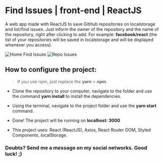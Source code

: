 # Find Issues | front-end | ReactJS

A web app made with ReactJS to save GitHub repositories on localstorage and list/find issues. Just inform the owner of the repository and the name of the repository, right after clicking to add. For example: **facebook/react** (the list of your repositories will be saved in localstorage and will be displayed whenever you access).

![Home Find Issues](https://i.imgur.com/OXJsZ73.png)
![Repo Issues](https://i.imgur.com/pg1kqS3.png)

## How to configure the project:

> If you use npm, just replace the **yarn** > **npm**.

* Clone the repository to your computer, navigate to the folder and use the command **yarn install** to install the dependencies.
* Using the terminal, navigate to the project folder and use the **yarn start** command.
* Done! The project will be running on **localhost: 3000**

* This project uses: React (ReactJS), Axios, React Router DOM, Styled Components, localStorage.

### Doubts? Send me a message on my social networks. Good luck! ;)
